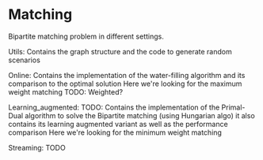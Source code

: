 # Matching
Bipartite matching problem in different settings.

Utils:
Contains the graph structure and the code to generate random scenarios

Online:
Contains the implementation of the water-filling algorithm and its comparison to the optimal solution
Here we're looking for the maximum weight matching
TODO: Weighted?

Learning_augmented:
TODO:
Contains the implementation of the Primal-Dual algorithm to solve the Bipartite matching (using Hungarian algo)
it also contains its learning augmented variant as well as the performance comparison
Here we're looking for the minimum weight matching

Streaming:
TODO